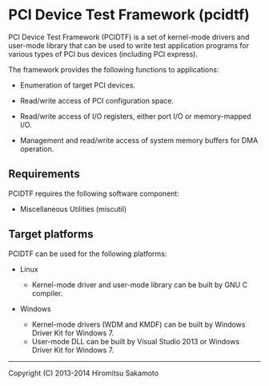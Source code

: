 PCI Device Test Framework (pcidtf)
==================================

PCI Device Test Framework (PCIDTF) is a set of kernel-mode drivers and
user-mode library that can be used to write test application programs
for various types of PCI bus devices (including PCI express).

The framework provides the following functions to applications:

- Enumeration of target PCI devices.

- Read/write access of PCI configuration space.

- Read/write access of I/O registers, either port I/O or memory-mapped
  I/O.

- Management and read/write access of system memory buffers for DMA
  operation.

Requirements
------------

PCIDTF requires the following software component:

- Miscellaneous Utilities (miscutil)

Target platforms
----------------

PCIDTF can be used for the following platforms:

- Linux
   * Kernel-mode driver and user-mode library can be built by GNU C
     compiler.

- Windows
   * Kernel-mode drivers (WDM and KMDF) can be built by Windows Driver
     Kit for Windows 7.
   * User-mode DLL can be built by Visual Studio 2013 or Windows
     Driver Kit for Windows 7.

----
Copyright (C) 2013-2014 Hiromitsu Sakamoto
